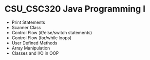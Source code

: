 # CSU_CSC320 Java Programming I

* Print Statements
* Scanner Class
* Control Flow (if/else/switch statements)
* Control Flow (for/while loops)
* User Defined Methods
* Array Manipulation
* Classes and I/O in OOP
